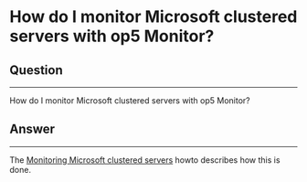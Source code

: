 # How do I monitor Microsoft clustered servers with op5 Monitor?

## Question

* * * * *

How do I monitor Microsoft clustered servers with op5 Monitor?

## Answer

* * * * *

The [Monitoring Microsoft clustered servers](http://www.op5.com/how-to/monitoring-microsoft-clustered-servers/) howto describes how this is done.

 


